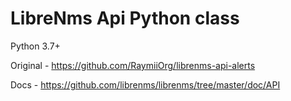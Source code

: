 # LibreNms Api Python class
Python 3.7+

Original -  https://github.com/RaymiiOrg/librenms-api-alerts

Docs - https://github.com/librenms/librenms/tree/master/doc/API
